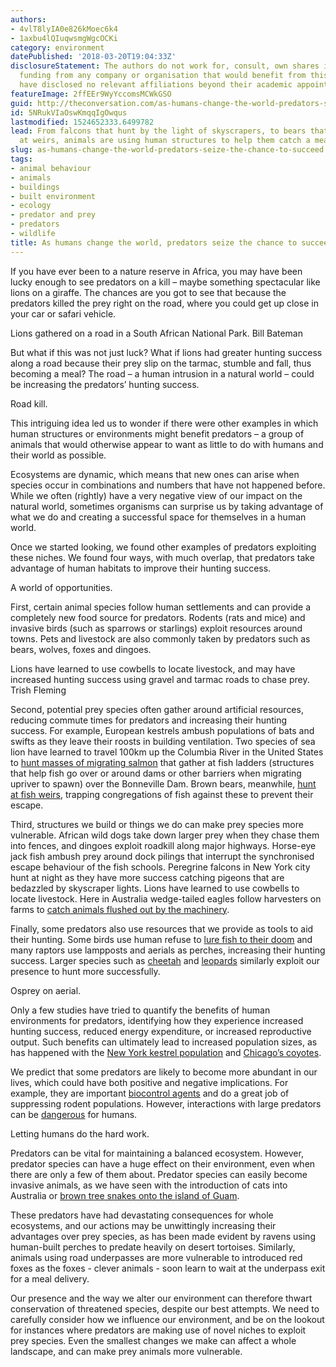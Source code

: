 ```yaml
---
authors:
- 4vlT8lyIA0e826kMoec6k4
- 1axbu4lQIuqwsmgWgcOCKi
category: environment
datePublished: '2018-03-20T19:04:33Z'
disclosureStatement: The authors do not work for, consult, own shares in or receive
  funding from any company or organisation that would benefit from this article, and
  have disclosed no relevant affiliations beyond their academic appointment.
featureImage: 2ffEEr9WyYccomsMCWkGSO
guid: http://theconversation.com/as-humans-change-the-world-predators-seize-the-chance-to-succeed-93645
id: 5NRukVIaOswKmqqIgOwqus
lastmodified: 1524652333.6499782
lead: From falcons that hunt by the light of skyscrapers, to bears that sit in wait
  at weirs, animals are using human structures to help them catch a meal.
slug: as-humans-change-the-world-predators-seize-the-chance-to-succeed
tags:
- animal behaviour
- animals
- buildings
- built environment
- ecology
- predator and prey
- predators
- wildlife
title: As humans change the world, predators seize the chance to succeed
---
```

If you have ever been to a nature reserve in Africa, you may have been lucky enough to see predators on a kill – maybe something spectacular like lions on a giraffe. The chances are you got to see that because the predators killed the prey right on the road, where you could get up close in your car or safari vehicle. 

Lions gathered on a road in a South African National Park. Bill Bateman

But what if this was not just luck? What if lions had greater hunting success along a road because their prey slip on the tarmac, stumble and fall, thus becoming a meal? The road – a human intrusion in a natural world – could be increasing the predators’ hunting success.

Road kill.

This intriguing idea led us to wonder if there were other examples in which human structures or environments might benefit predators – a group of animals that would otherwise appear to want as little to do with humans and their world as possible.


Ecosystems are dynamic, which means that new ones can arise when species occur in combinations and numbers that have not happened before. While we often (rightly) have a very negative view of our impact on the natural world, sometimes organisms can surprise us by taking advantage of what we do and creating a successful space for themselves in a human world.

Once we started looking, we found other examples of predators exploiting these niches. We found four ways, with much overlap, that predators take advantage of human habitats to improve their hunting success. 

A world of opportunities.

First, certain animal species follow human settlements and can provide a completely new food source for predators. Rodents (rats and mice) and invasive birds (such as sparrows or starlings) exploit resources around towns. Pets and livestock are also commonly taken by predators such as bears, wolves, foxes and dingoes.

Lions have learned to use cowbells to locate livestock, and may have increased hunting success using gravel and tarmac roads to chase prey. Trish Fleming

Second, potential prey species often gather around artificial resources, reducing commute times for predators and increasing their hunting success. For example, European kestrels ambush populations of bats and swifts as they leave their roosts in building ventilation. Two species of sea lion have learned to travel 100km up the Columbia River in the United States to [hunt masses of migrating salmon](http://www.oregonlive.com/environment/index.ssf/2011/04/at_the_foot_of_the_bonneville.html) that gather at fish ladders (structures that help fish go over or around dams or other barriers when migrating upriver to spawn) over the Bonneville Dam. Brown bears, meanwhile, [hunt at fish weirs](https://www.youtube.com/watch?v=DrOqYtv6wOE), trapping congregations of fish against these to prevent their escape. 

Third, structures we build or things we do can make prey species more vulnerable. African wild dogs take down larger prey when they chase them into fences, and dingoes exploit roadkill along major highways. Horse-eye jack fish ambush prey around dock pilings that interrupt the synchronised escape behaviour of the fish schools. Peregrine falcons in New York city hunt at night as they have more success catching pigeons that are bedazzled by skyscraper lights. Lions have learned to use cowbells to locate livestock. Here in Australia wedge-tailed eagles follow harvesters on farms to [catch animals flushed out by the machinery](http://www.abc.net.au/news/rural/2013-12-05/flying-foxes-in-the-wheatbelt/5138450).

Finally, some predators also use resources that we provide as tools to aid their hunting. Some birds use human refuse to [lure fish to their doom](https://www.youtube.com/watch?v=kSClutBjeHk) and many raptors use lampposts and aerials as perches, increasing their hunting success. Larger species such as [cheetah](http://robertefuller.blogspot.com.au/2012/09/cheetah-perch.html) and [leopards](https://africageographic.com/blog/leopard-uses-car-cover-hunting/) similarly exploit our presence to hunt more successfully.

Osprey on aerial.

Only a few studies have tried to quantify the benefits of human environments for predators, identifying how they experience increased hunting success, reduced energy expenditure, or increased reproductive output. Such benefits can ultimately lead to increased population sizes, as has happened with the [New York kestrel population](http://www.battaly.com/nehw/AmericanKestrel/news/) and [Chicago’s coyotes](https://chicagotonight.wttw.com/2017/12/27/why-are-coyotes-thriving-chicago-area). 

We predict that some predators are likely to become more abundant in our lives, which could have both positive and negative implications. For example, they are important [biocontrol agents](https://academic.oup.com/cz/advance-article/doi/10.1093/cz/zox039/3895746) and do a great job of suppressing rodent populations. However, interactions with large predators can be [dangerous](https://www.theguardian.com/environment/2017/may/21/video-california-sea-lion-grabs-girl-from-dock) for humans.

Letting humans do the hard work.

Predators can be vital for maintaining a balanced ecosystem. However, predator species can have a huge effect on their environment, even when there are only a few of them about. Predator species can easily become invasive animals, as we have seen with the introduction of cats into Australia or [brown tree snakes onto the island of Guam](https://www.sciencealert.com/guam-s-plague-of-snakes-is-having-a-devastating-impact-on-the-trees). 


These predators have had devastating consequences for whole ecosystems, and our actions may be unwittingly increasing their advantages over prey species, as has been made evident by ravens using human-built perches to predate heavily on desert tortoises. Similarly, animals using road underpasses are more vulnerable to introduced red foxes as the foxes - clever animals - soon learn to wait at the underpass exit for a meal delivery. 

Our presence and the way we alter our environment can therefore thwart conservation of threatened species, despite our best attempts. We need to carefully consider how we influence our environment, and be on the lookout for instances where predators are making use of novel niches to exploit prey species. Even the smallest changes we make can affect a whole landscape, and can make prey animals more vulnerable.